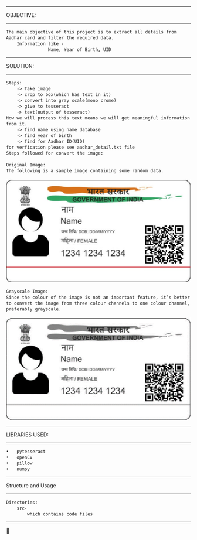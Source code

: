 *****************************************************
OBJECTIVE:
*****************************************************
	The main objective of this project is to extract all details from Aadhar card and filter the required data.
		Information like - 
					Name, Year of Birth, UID


*****************************************************
SOLUTION:
*****************************************************
	Steps:
		-> Take image
		-> crop to box(which has text in it)
		-> convert into gray scale(mono crome)
		-> give to tesseract
		-> text(output of tesseract)
	Now we will process this text means we will get meaningful information from it.
		-> find name using name database
		-> find year of birth
		-> find for Aadhar ID(UID)
	for verfication please see aadhar_detail.txt file
	Steps followed for convert the image:

    Original Image:
    The following is a sample image containing some random data. 
   ![Aadhaar to JSON](original.jpg?raw=true "Aadhaar Card image")
    
    Grayscale Image:
    Since the colour of the image is not an important feature, it’s better to convert the image from three colour channels to one colour channel, preferably grayscale.
   ![Aadhaar to JSON](Gray_scale.png?raw=true "Aadhaar Card image")
*****************************************************
LIBRARIES USED:
*****************************************************
	•	pytesseract
    •	openCV
    •	pillow
    •	numpy



*****************************************************
Structure and Usage
*****************************************************
	Directories:
		src-
			which contains code files		

*****************************************************
:100:
